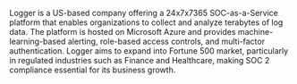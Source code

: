 Logger is a US-based company offering a 24x7x7365 SOC-as-a-Service platform that enables organizations to collect and analyze terabytes of log data. 
The platform is hosted on Microsoft Azure and provides machine-learning-based alerting, role-based access controls, and multi-factor authentication. 
Logger aims to expand into Fortune 500 market, particularly in regulated industries such as Finance and Healthcare, 
making SOC 2 compliance essential for its business growth. 
